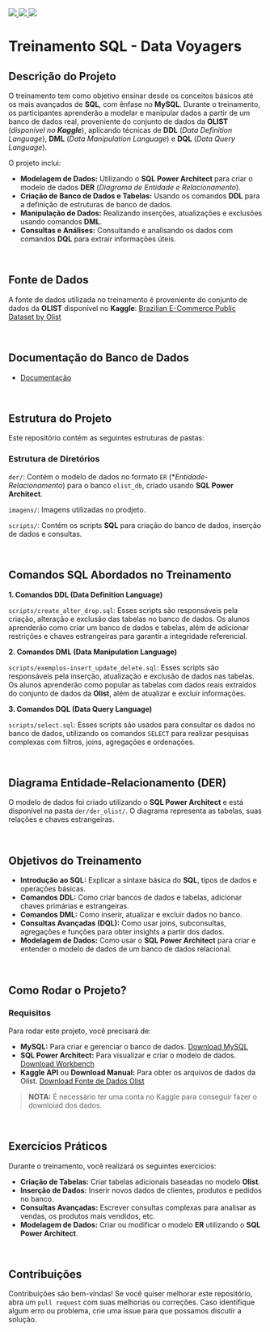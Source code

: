 <a href="https://www.linkedin.com/in/enzodelcompare">
  <img src="https://img.shields.io/badge/linkedin-enzo_delcompare-blue">
</a>

<a href="https://www.linkedin.com/in/enzodelcompare">
  <img src="https://img.shields.io/badge/contatos-enzo_delcompare-green">
</a>

<img src="https://github.com/enzodelcompare/treinamento-sql-olist/blob/main/imagens/olist.png">

# Treinamento SQL - Data Voyagers

## Descrição do Projeto

O treinamento tem como objetivo ensinar desde os conceitos básicos até os mais avançados de **SQL**, com ênfase no **MySQL**. Durante o treinamento, os participantes aprenderão a modelar e manipular dados a partir de um banco de dados real, proveniente do conjunto de dados da **OLIST** (_disponível no **Kaggle**_), aplicando técnicas de **DDL** (_Data Definition Language_), **DML** (_Data Manipulation Language_) e **DQL** (_Data Query Language_).

O projeto inclui:

- **Modelagem de Dados:** Utilizando o **SQL Power Architect** para criar o modelo de dados **DER** (_Diagrama de Entidade e Relacionamento_).
- **Criação de Banco de Dados e Tabelas:** Usando os comandos **DDL** para a definição de estruturas de banco de dados.
- **Manipulação de Dados:** Realizando inserções, atualizações e exclusões usando comandos **DML**.
- **Consultas e Análises:** Consultando e analisando os dados com comandos **DQL** para extrair informações úteis.

<br>

## Fonte de Dados

A fonte de dados utilizada no treinamento é proveniente do conjunto de dados da **OLIST** disponível no **Kaggle**: [Brazilian E-Commerce Public Dataset by Olist](https://www.kaggle.com/datasets/olistbr/brazilian-ecommerce)

<br>

## Documentação do Banco de Dados

- [Documentação](https://github.com/enzodelcompare/treinamento-sql-olist/blob/main/doc_olist_db.md)

<br>

## Estrutura do Projeto

Este repositório contém as seguintes estruturas de pastas:

### Estrutura de Diretórios

`der/`: Contém o modelo de dados no formato `ER` (**Entidade-Relacionamento*) para o banco `olist_db`, criado usando **SQL Power Architect**.

`imagens/`: Imagens utilizadas no prodjeto.

`scripts/`: Contém os scripts **SQL** para criação do banco de dados, inserção de dados e consultas.

<br>

## Comandos SQL Abordados no Treinamento

**1. Comandos DDL (Data Definition Language)**

`scripts/create_alter_drop.sql`: Esses scripts são responsáveis pela criação, alteração e exclusão das tabelas no banco de dados. Os alunos aprenderão como criar um banco de dados e tabelas, além de adicionar restrições e chaves estrangeiras para garantir a integridade referencial.

**2. Comandos DML (Data Manipulation Language)**

`scripts/exemplos-insert_update_delete.sql`: Esses scripts são responsáveis pela inserção, atualização e exclusão de dados nas tabelas. Os alunos aprenderão como popular as tabelas com dados reais extraídos do conjunto de dados da **Olist**, além de atualizar e excluir informações.

**3. Comandos DQL (Data Query Language)**

`scripts/select.sql`: Esses scripts são usados para consultar os dados no banco de dados, utilizando os comandos `SELECT` para realizar pesquisas complexas com filtros, joins, agregações e ordenações.

<br>

## Diagrama Entidade-Relacionamento (DER)

O modelo de dados foi criado utilizando o **SQL Power Architect** e está disponível na pasta `der/der_olist/`. O diagrama representa as tabelas, suas relações e chaves estrangeiras.

<br>

## Objetivos do Treinamento

- **Introdução ao SQL:** Explicar a sintaxe básica do **SQL**, tipos de dados e operações básicas.
- **Comandos DDL:** Como criar bancos de dados e tabelas, adicionar chaves primárias e estrangeiras.
- **Comandos DML:** Como inserir, atualizar e excluir dados no banco.
- **Consultas Avançadas (DQL):** Como usar joins, subconsultas, agregações e funções para obter insights a partir dos dados.
- **Modelagem de Dados:** Como usar o **SQL Power Architect** para criar e entender o modelo de dados de um banco de dados relacional.

<br>

## Como Rodar o Projeto?

### Requisitos

Para rodar este projeto, você precisará de:

- **MySQL:** Para criar e gerenciar o banco de dados. [Download MySQL](https://www.mysql.com/downloads/)
- **SQL Power Architect:** Para visualizar e criar o modelo de dados. [Download Workbench](https://dev.mysql.com/downloads/workbench/)
- **Kaggle API** ou **Download Manual:** Para obter os arquivos de dados da Olist. [Download Fonte de Dados Olist](https://www.kaggle.com/datasets/olistbr/brazilian-ecommerce)

> **NOTA:** É necessário ter uma conta no Kaggle para conseguir fazer o downloiad dos dados.

<br>

## Exercícios Práticos

Durante o treinamento, você realizará os seguintes exercícios:

- **Criação de Tabelas:** Criar tabelas adicionais baseadas no modelo **Olist**.
- **Inserção de Dados:** Inserir novos dados de clientes, produtos e pedidos no banco.
- **Consultas Avançadas:** Escrever consultas complexas para analisar as vendas, os produtos mais vendidos, etc.
- **Modelagem de Dados:** Criar ou modificar o modelo **ER** utilizando o **SQL Power Architect**.

<br>

## Contribuições

Contribuições são bem-vindas! Se você quiser melhorar este repositório, abra um `pull request` com suas melhorias ou correções. Caso identifique algum erro ou problema, crie uma issue para que possamos discutir a solução.

